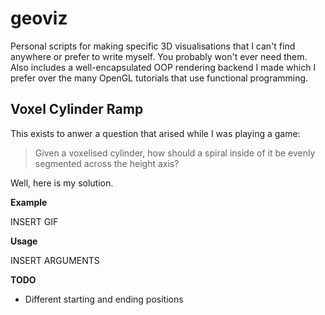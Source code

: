 # geoviz

Personal scripts for making specific 3D visualisations that I can't find anywhere or prefer to write myself. You probably won't ever need them. Also includes a well-encapsulated OOP rendering backend I made which I prefer over the many OpenGL tutorials that use functional programming.

## Voxel Cylinder Ramp

This exists to anwer a question that arised while I was playing a game:

> Given a voxelised cylinder, how should a spiral inside of it be evenly segmented across the height axis?

Well, here is my solution.

**Example**

INSERT GIF

**Usage**

INSERT ARGUMENTS

**TODO**

- Different starting and ending positions

